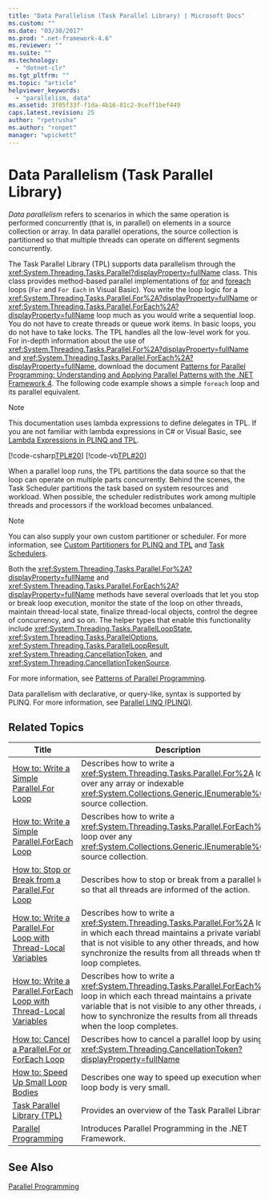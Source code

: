 ```yaml
---
title: "Data Parallelism (Task Parallel Library) | Microsoft Docs"
ms.custom: ""
ms.date: "03/30/2017"
ms.prod: ".net-framework-4.6"
ms.reviewer: ""
ms.suite: ""
ms.technology: 
  - "dotnet-clr"
ms.tgt_pltfrm: ""
ms.topic: "article"
helpviewer_keywords: 
  - "parallelism, data"
ms.assetid: 3f05f33f-f1da-4b16-81c2-9ceff1bef449
caps.latest.revision: 25
author: "rpetrusha"
ms.author: "ronpet"
manager: "wpickett"
---
```

# Data Parallelism (Task Parallel Library)
*Data parallelism* refers to scenarios in which the same operation is performed concurrently (that is, in parallel) on elements in a source collection or array. In data parallel operations, the source collection is partitioned so that multiple threads can operate on different segments concurrently.  
  
 The Task Parallel Library (TPL) supports data parallelism through the <xref:System.Threading.Tasks.Parallel?displayProperty=fullName> class. This class provides method-based parallel implementations of [for](../Topic/for%20\(C%23%20Reference\).md) and [foreach](../Topic/foreach,%20in%20\(C%23%20Reference\).md) loops (`For` and `For Each` in Visual Basic). You write the loop logic for a <xref:System.Threading.Tasks.Parallel.For%2A?displayProperty=fullName> or <xref:System.Threading.Tasks.Parallel.ForEach%2A?displayProperty=fullName> loop much as you would write a sequential loop. You do not have to create threads or queue work items. In basic loops, you do not have to take locks. The TPL handles all the low-level work for you. For in-depth information about the use of <xref:System.Threading.Tasks.Parallel.For%2A?displayProperty=fullName> and <xref:System.Threading.Tasks.Parallel.ForEach%2A?displayProperty=fullName>, download the document [Patterns for Parallel Programming: Understanding and Applying Parallel Patterns with the .NET Framework 4](http://www.microsoft.com/download/details.aspx?id=19222). The following code example shows a simple `foreach` loop and its parallel equivalent.  
  
> [!NOTE]
>  This documentation uses lambda expressions to define delegates in TPL. If you are not familiar with lambda expressions in C# or Visual Basic, see [Lambda Expressions in PLINQ and TPL](../../../docs/standard/parallel-programming/lambda-expressions-in-plinq-and-tpl.md).  
  
 [!code-csharp[TPL#20](../../../samples/snippets/csharp/VS_Snippets_Misc/tpl/cs/tpl.cs#20)]
 [!code-vb[TPL#20](../../../samples/snippets/visualbasic/VS_Snippets_Misc/tpl/vb/tpl_vb.vb#20)]  
  
 When a parallel loop runs, the TPL partitions the data source so that the loop can operate on multiple parts concurrently. Behind the scenes, the Task Scheduler partitions the task based on system resources and workload. When possible, the scheduler redistributes work among multiple threads and processors if the workload becomes unbalanced.  
  
> [!NOTE]
>  You can also supply your own custom partitioner or scheduler. For more information, see [Custom Partitioners for PLINQ and TPL](../../../docs/standard/parallel-programming/custom-partitioners-for-plinq-and-tpl.md) and [Task Schedulers](../Topic/Task%20Schedulers.md).  
  
 Both the <xref:System.Threading.Tasks.Parallel.For%2A?displayProperty=fullName> and <xref:System.Threading.Tasks.Parallel.ForEach%2A?displayProperty=fullName> methods have several overloads that let you stop or break loop execution, monitor the state of the loop on other threads, maintain thread-local state, finalize thread-local objects, control the degree of concurrency, and so on. The helper types that enable this functionality include <xref:System.Threading.Tasks.ParallelLoopState>, <xref:System.Threading.Tasks.ParallelOptions>, <xref:System.Threading.Tasks.ParallelLoopResult>, <xref:System.Threading.CancellationToken>, and <xref:System.Threading.CancellationTokenSource>.  
  
 For more information, see [Patterns of Parallel Programming](http://go.microsoft.com/fwlink/p/?LinkId=265491).  
  
 Data parallelism with declarative, or query-like, syntax is supported by PLINQ. For more information, see [Parallel LINQ (PLINQ)](../../../docs/standard/parallel-programming/parallel-linq-plinq.md).  
  
## Related Topics  
  
|Title|Description|  
|-----------|-----------------|  
|[How to: Write a Simple Parallel.For Loop](../../../docs/standard/parallel-programming/how-to-write-a-simple-parallel-for-loop.md)|Describes how to write a <xref:System.Threading.Tasks.Parallel.For%2A> loop over any array or indexable <xref:System.Collections.Generic.IEnumerable%601> source collection.|  
|[How to: Write a Simple Parallel.ForEach Loop](../../../docs/standard/parallel-programming/how-to-write-a-simple-parallel-foreach-loop.md)|Describes how to write a <xref:System.Threading.Tasks.Parallel.ForEach%2A> loop over any <xref:System.Collections.Generic.IEnumerable%601> source collection.|  
|[How to: Stop or Break from a Parallel.For Loop](http://msdn.microsoft.com/en-us/de52e4f1-9346-4ad5-b582-1a4d54dc7f7e)|Describes how to stop or break from a parallel loop so that all threads are informed of the action.|  
|[How to: Write a Parallel.For Loop with Thread-Local Variables](../../../docs/standard/parallel-programming/how-to-write-a-parallel-for-loop-with-thread-local-variables.md)|Describes how to write a <xref:System.Threading.Tasks.Parallel.For%2A> loop in which each thread maintains a private variable that is not visible to any other threads, and how to synchronize the results from all threads when the loop completes.|  
|[How to: Write a Parallel.ForEach Loop with Thread-Local Variables](../../../docs/standard/parallel-programming/how-to-write-a-parallel-foreach-loop-with-thread-local-variables.md)|Describes how to write a <xref:System.Threading.Tasks.Parallel.ForEach%2A> loop in which each thread maintains a private variable that is not visible to any other threads, and how to synchronize the results from all threads when the loop completes.|  
|[How to: Cancel a Parallel.For or ForEach Loop](../../../docs/standard/parallel-programming/how-to-cancel-a-parallel-for-or-foreach-loop.md)|Describes how to cancel a parallel loop by using a <xref:System.Threading.CancellationToken?displayProperty=fullName>|  
|[How to: Speed Up Small Loop Bodies](../../../docs/standard/parallel-programming/how-to-speed-up-small-loop-bodies.md)|Describes one way to speed up execution when a loop body is very small.|  
|[Task Parallel Library (TPL)](../../../docs/standard/parallel-programming/task-parallel-library-tpl.md)|Provides an overview of the Task Parallel Library.|  
|[Parallel Programming](../../../docs/standard/parallel-programming/parallel-programming.md)|Introduces Parallel Programming in the .NET Framework.|  
  
## See Also  
 [Parallel Programming](../../../docs/standard/parallel-programming/parallel-programming.md)